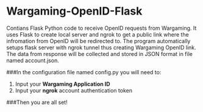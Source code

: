 # Wargaming-OpenID-Flask
Contians Flask Python code to receive OpenID requests from Wargaming. It uses Flask to create local server and ngrok to get a public link where the infromation from OpenID will be redirected to. The program automatically setups flask server with ngrok tunnel thus creating Wargaming OpenID link. The data from response will be collected and stored in JSON format in file named account.json.


###In the configuration file named config.py you will need to:

1. Input your **Wargaming Application ID**
2. Input your **ngrok** account authentication token

###Then you are all set!
